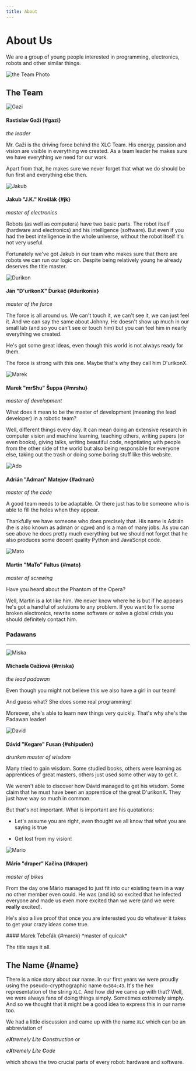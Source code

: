 ```yaml
---
title: About
---
```


# About Us

We are a group of young people interested in programming, electronics, robots
and other similar things.


<div class="center_photo" markdown="1">

![the Team Photo](/img/team.png)

</div>

The Team
--------

<!-- Gazi -->
<div class="photo" markdown="1">

![Gazi](/img/avatars/gazi.png)

</div>

<div class="about" markdown="1">

#### Rastislav Gaži  {#gazi}
*the leader*

Mr. Gaži is the driving force behind the XLC Team. His energy, passion and
vision are visible in everything we created. As a team leader he makes sure we
have everything we need for our work.

Apart from that, he makes sure we never forget that what we do should be fun
first and everything else then.

</div>

<div class='clear'></div>
<!-- /Gazi  -->

<!-- Jakub -->
<div class="photo" markdown="1">

![Jakub](/img/avatars/jakub.png)

</div>

<div class="about" markdown="1">

#### Jakub "J.K." Krošlák   {#jk}
*master of electronics*

Robots (as well as computers) have two basic parts. The robot itself (hardware
and electronics) and his intelligence (software). But even if you had the best
intelligence in the whole universe, without the robot itself it's not very
useful.

Fortunately we've got Jakub in our team who makes sure that there are robots we
can run our logic on. Despite being relatively young he already deserves the
title master.

</div>

<div class='clear'></div>
<!-- /Jakub -->

<!-- durikon -->
<div class="photo" markdown="1">

![Durikon](/img/avatars/durikon.png)

</div>

<div class="about" markdown="1">

#### Ján "D'urikonX" Ďurkáč {#durikonix}
*master of the force*

The force is all around us. We can't touch it, we can't see it, we can just
feel it. And we can say the same about Johnny. He doesn't show up much in our
small lab (and so you can't see or touch him) but you can feel him in nearly
everything we created.

He's got some great ideas, even though this world is not always ready for them.

The force is strong with this one. Maybe that's why they call him D'urikonX.

</div>

<div class='clear'></div>
<!-- /durikon -->

<!-- mrshu -->
<div class="photo" markdown="1">

![Marek](/img/avatars/mareks.png)

</div>

<div class="about" markdown="1">

#### Marek "mrShu" Šuppa  {#mrshu}
*master of development*

What does it mean to be the master of development (meaning the lead developer)
in a robotic team?

Well, different
things every day. It can mean doing an extensive research in computer vision and
machine learning, teaching others, writing papers (or even books), giving
talks, writing beautiful code, negotiating with people from the other side of
the world but also being responsible for everyone else, taking out the trash or
doing some boring stuff like this website.

</div>

<div class='clear'></div>
<!-- /mrshu -->

<!-- ado -->
<div class="photo" markdown="1">

![Ado](/img/avatars/ado.png)

</div>

<div class="about" markdown="1">

#### Adrián "Adman" Matejov   {#adman}
*master of the code*

A good team needs to be adaptable. Or there just has to be someone who is able
to fill the holes when they appear.

Thankfully we have someone who does precisely that. His name is Adrián (he is
also known as adman or один) and is a man of many jobs. As you can see above
he does pretty much everything but we should not forget that he also produces
some decent quality Python and JavaScript code.

</div>

<div class='clear'></div>
<!-- /ado  -->

<!-- mato -->
<div class="photo" markdown="1">

![Mato](/img/avatars/mato.png)

</div>

<div class="about" markdown="1">

#### Martin "MaTo" Faltus   {#mato}
*master of screwing*

Have you heard about the Phantom of the Opera?

Well, Martin is a lot like him.
We never know where he is but if he appears he's got a handful of solutions
to any problem. If you want to fix some broken electronics,
rewrite some software or solve a global crisis you should definitely contact him.

</div>

<div class='clear'></div>
<!-- /mato -->

### Padawans
------------


<!-- miska -->
<div class="photo" markdown="1">

![Miska](/img/avatars/miska.png)

</div>

<div class="about" markdown="1">

#### Michaela Gažiová  {#miska}
*the lead padawan*

Even though you might not believe this we also have a girl in our team!

And guess what? She does some real programming!

Moreover, she's able to learn new things very quickly. That's why she's the
Padawan leader!


</div>

<div class='clear'></div>
<!-- /miska -->


<!-- david -->
<div class="photo" markdown="1">

![David](/img/avatars/david.png)

</div>

<div class="about" markdown="1">

#### Dávid "Kegare" Fusan  {#shipuden}
*drunken master of wisdom*

Many tried to gain wisdom. Some studied books, others were learning as
apprentices of great masters, others just used some other way to get it.

We weren't able to discover how Dávid managed to get his wisdom. Some claim
that he must have been an apprentice of the great D'urikonX. They just have way
so much in common.

But that's not important. What is important are his quotations:

- Let's assume you are right, even thought we all know that what you are saying
  is true

- Get lost from my vision!

</div>

<div class='clear'></div>
<!-- /david -->


<!-- mario -->
<div class="photo" markdown="1">

![Mario](/img/avatars/mario.png)

</div>

<div class="about" markdown="1">

#### Mário "draper" Kačina {#draper}
*master of bikes*

From the day one Mário managed to just fit into our existing team in a way no
other member even could. He was (and is) so excited that he infected everyone and
made us even more excited than we were (and we were **really** excited).

He's also a live proof that once you are interested you do whatever it takes to
get your crazy ideas come true.



</div>

<div class='clear'></div>
<!-- /mario -->


<!-- marekt -->
<div class="photo" markdown="1">

</div>

<div class="about" markdown="1">
#### Marek Tebeľák {#marek}
*master of quicak*

The title says it all.

</div>
<div class='clear'></div>
<!-- /marekt -->


The Name {#name}
--------

There is a nice story about our name. In our first years we were proudly using
the pseudo-crypthographic name `0x584c43`. It's the hex representation of the
string `XLC`. And how did we came up with that? Well, we were always fans of
doing things simply. Sometimes extremely simply. And so we thought that it
might be a good idea to express this in our name too.

We had a little discussion and came up with the name `XLC` which can be
an abbreviation of

*e**X**tremely **L**ite **C**onstruction* or

*e**X**tremely **L**ite **C**ode*

which shows the two crucial parts of every robot: hardware and software.



